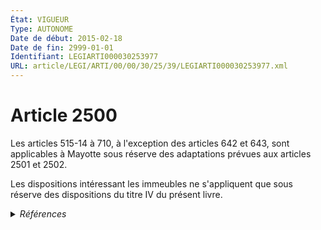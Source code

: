 ```yaml
---
État: VIGUEUR
Type: AUTONOME
Date de début: 2015-02-18
Date de fin: 2999-01-01
Identifiant: LEGIARTI000030253977
URL: article/LEGI/ARTI/00/00/30/25/39/LEGIARTI000030253977.xml
---
```


<h1>Article 2500</h1>

Les articles 515-14 à 710, à l'exception des articles 642 et 643, sont
applicables à Mayotte sous réserve des adaptations prévues aux articles 2501 et
2502.<br />

Les dispositions intéressant les immeubles ne s'appliquent que sous réserve des
dispositions du titre IV du présent livre.


<details>
  <summary><em>Références</em></summary>

  <h2>Articles faisant référence à l'article</h2>
  
  <ul>
    <li>
      <a href="https://legal.tricoteuses.fr//redirection/LEGIARTI000006450631?vers=git&vers=legifrance">Code civil - article 2501 AUTONOME MODIFIE, en vigueur du 2006-03-24 au 2015-02-18</a> CITATION cible
    </li>
    <li>
      <a href="https://legal.tricoteuses.fr//redirection/LEGIARTI000006450645?vers=git&vers=legifrance">Code civil - article 2502 AUTONOME VIGUEUR, en vigueur depuis le 2006-03-24</a> CITATION cible
    </li>
    <li>
      <a href="https://legal.tricoteuses.fr//redirection/LEGIARTI000030249593?vers=git&vers=legifrance">LOI n° 2015-177 du 16 février 2015 relative à la modernisation et à la simplification du droit et des procédures dans les domaines de la justice et des affaires intérieures - article 2 ENTIEREMENT_MODIF</a> MODIFIE source
    </li>
    <li>
      <a href="https://legal.tricoteuses.fr//redirection/LEGIARTI000006429867?vers=git&vers=legifrance">Code civil - article 642 AUTONOME VIGUEUR, en vigueur depuis le 1898-04-08</a> CITATION cible
    </li>
    <li>
      <a href="https://legal.tricoteuses.fr//redirection/LEGIARTI000006429876?vers=git&vers=legifrance">Code civil - article 643 AUTONOME VIGUEUR, en vigueur depuis le 1898-04-08</a> CITATION cible
    </li>
    <li>
      <a href="https://legal.tricoteuses.fr//redirection/LEGIARTI000030250342?vers=git&vers=legifrance">Code civil - article 515-14 AUTONOME VIGUEUR, en vigueur depuis le 2015-02-18</a> CITATION cible
    </li>
    <li>
      <a href="https://legal.tricoteuses.fr//redirection/LEGIARTI000030253962?vers=git&vers=legifrance">Code civil - article 2501 AUTONOME VIGUEUR, en vigueur depuis le 2015-02-18</a> CITATION cible
    </li>
  </ul>
  
  <h2>Références faites par l'article</h2>
  
  <ul>
    <li>
      2015-02-16 MODIFIE cible <a href="https://legal.tricoteuses.fr//redirection/LEGIARTI000030249593?vers=git&vers=legifrance">LOI n° 2015-177 du 16 février 2015 relative à la modernisation et à la simplification du droit et des procédures dans les domaines de la justice et des affaires intérieures - article 2 ENTIEREMENT_MODIF</a>
    </li>
    <li>
      2999-01-01 CONCORDANCE source <a href="https://legal.tricoteuses.fr//redirection/LEGIARTI000006448159?vers=git&vers=legifrance">Code civil - article 2294 AUTONOME TRANSFERE, en vigueur du 2004-06-01 au 2006-03-24</a>
    </li>
    <li>
      2999-01-01 CONCORDE cible <a href="https://legal.tricoteuses.fr//redirection/LEGIARTI000006448159?vers=git&vers=legifrance">Code civil - article 2294 AUTONOME TRANSFERE, en vigueur du 2004-06-01 au 2006-03-24</a>
    </li>
    <li>
      2999-01-01 CITATION source <a href="https://legal.tricoteuses.fr//redirection/LEGIARTI000006450631?vers=git&vers=legifrance">Code civil - article 2501 AUTONOME MODIFIE, en vigueur du 2006-03-24 au 2015-02-18</a>
    </li>
    <li>
      2999-01-01 CITATION source <a href="https://legal.tricoteuses.fr//redirection/LEGIARTI000006450645?vers=git&vers=legifrance">Code civil - article 2502 AUTONOME VIGUEUR, en vigueur depuis le 2006-03-24</a>
    </li>
    <li>
      2999-01-01 CITATION source <a href="https://legal.tricoteuses.fr//redirection/LEGIARTI000030250342?vers=git&vers=legifrance">Code civil - article 515-14 AUTONOME VIGUEUR, en vigueur depuis le 2015-02-18</a>
    </li>
    <li>
      2999-01-01 CITATION source <a href="https://legal.tricoteuses.fr//redirection/LEGIARTI000006429867?vers=git&vers=legifrance">Code civil - article 642 AUTONOME VIGUEUR, en vigueur depuis le 1898-04-08</a>
    </li>
    <li>
      2999-01-01 CITATION source <a href="https://legal.tricoteuses.fr//redirection/LEGIARTI000006429876?vers=git&vers=legifrance">Code civil - article 643 AUTONOME VIGUEUR, en vigueur depuis le 1898-04-08</a>
    </li>
    <li>
      CODIFICATION source Loi 1804-03-15
    </li>
  </ul>
</details>
